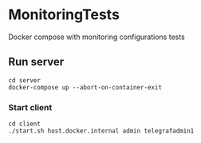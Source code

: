 # MonitoringTests
Docker compose with monitoring configurations tests

## Run server
```
cd server
docker-compose up --abort-on-container-exit
```

### Start client
```
cd client
./start.sh host.docker.internal admin telegrafadmin1
```


